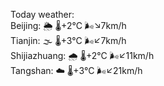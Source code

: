 Today weather:  
Beijing: 🌦   🌡️+2°C 🌬️↘7km/h  
Tianjin: 🌫  🌡️+3°C 🌬️↙7km/h  
Shijiazhuang: 🌧   🌡️+2°C 🌬️↙11km/h  
Tangshan: ☁️   🌡️+3°C 🌬️↙21km/h  
